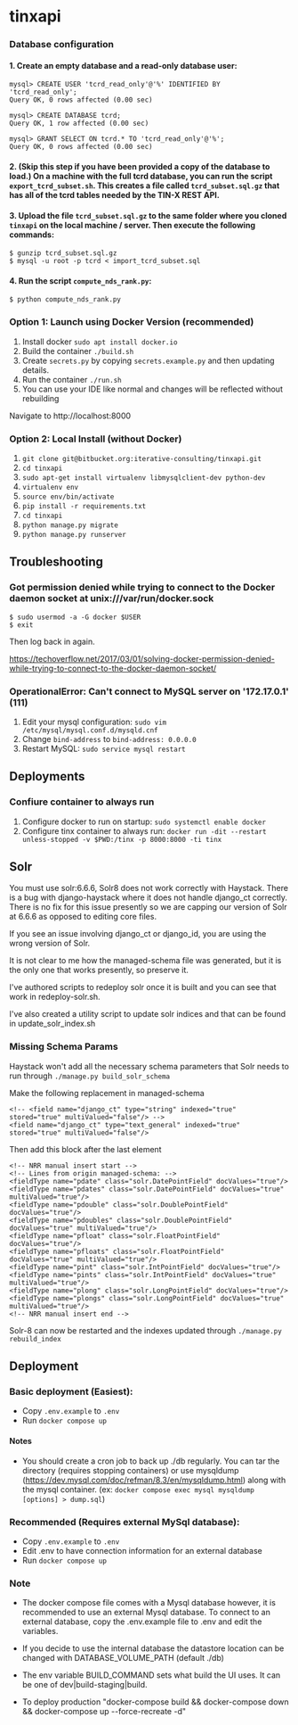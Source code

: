 # tinxapi


### Database configuration

#### 1. Create an empty database and a read-only database user:

```
mysql> CREATE USER 'tcrd_read_only'@'%' IDENTIFIED BY 'tcrd_read_only';
Query OK, 0 rows affected (0.00 sec)

mysql> CREATE DATABASE tcrd;
Query OK, 1 row affected (0.00 sec)

mysql> GRANT SELECT ON tcrd.* TO 'tcrd_read_only'@'%';
Query OK, 0 rows affected (0.00 sec)

```

####  2. (Skip this step if you have been provided a copy of the database to load.) On a machine with the full tcrd database, you can run the script `export_tcrd_subset.sh`. This creates a file called `tcrd_subset.sql.gz` that has all of the tcrd tables needed by the TIN-X REST API.

#### 3. Upload the file `tcrd_subset.sql.gz` to the same folder where you cloned `tinxapi` on the local machine / server. Then execute the following commands:

```
$ gunzip tcrd_subset.sql.gz
$ mysql -u root -p tcrd < import_tcrd_subset.sql
```

####  4. Run the script `compute_nds_rank.py`:

```
$ python compute_nds_rank.py
```

### Option 1: Launch using Docker Version (recommended)

1. Install docker `sudo apt install docker.io`
2. Build the container `./build.sh`
3. Create `secrets.py` by copying `secrets.example.py` and then updating details.
4. Run the container `./run.sh`
5. You can use your IDE like normal and changes will be reflected without rebuilding


Navigate to http://localhost:8000


### Option 2: Local Install (without Docker)
1. `git clone git@bitbucket.org:iterative-consulting/tinxapi.git`
2. `cd tinxapi`
3. `sudo apt-get install virtualenv libmysqlclient-dev python-dev`
4. `virtualenv env`
5. `source env/bin/activate`
6. `pip install -r requirements.txt`
7. `cd tinxapi`
8. `python manage.py migrate`
9. `python manage.py runserver`


## Troubleshooting

### Got permission denied while trying to connect to the Docker daemon socket at unix:///var/run/docker.sock

```
$ sudo usermod -a -G docker $USER
$ exit
```

Then log back in again.


https://techoverflow.net/2017/03/01/solving-docker-permission-denied-while-trying-to-connect-to-the-docker-daemon-socket/


### OperationalError: Can't connect to MySQL server on '172.17.0.1' (111)

1. Edit your mysql configuration: `sudo vim /etc/mysql/mysql.conf.d/mysqld.cnf`
2. Change `bind-address` to `bind-address: 0.0.0.0`
3. Restart MySQL: `sudo service mysql restart`


## Deployments

### Confiure container to always run

1. Configure docker to run on startup: `sudo systemctl enable docker`
2. Configure tinx container to always run: `docker run -dit --restart unless-stopped -v $PWD:/tinx -p 8000:8000 -ti tinx`

## Solr
You must use solr:6.6.6, Solr8 does not work correctly with Haystack.
There is a bug with django-haystack where it does not handle django_ct correctly. There is no fix for this issue presently so we are capping our version of Solr at 6.6.6 as opposed to editing core files.

If you see an issue involving django_ct or django_id, you are using the wrong version of Solr.

It is not clear to me how the managed-schema file was generated, but it is the only one that works presently, so preserve it.

I've authored scripts to redeploy solr once it is built and you can see that work in redeploy-solr.sh.

I've also created a utility script to update solr indices and that can be found in update_solr_index.sh
### Missing Schema Params

Haystack won't add all the necessary schema parameters that Solr needs to run through `./manage.py build_solr_schema`


Make the following replacement in managed-schema

```
<!-- <field name="django_ct" type="string" indexed="true" stored="true" multiValued="false"/> -->
<field name="django_ct" type="text_general" indexed="true" stored="true" multiValued="false"/>
```

Then add this block after the last <fieldtype> element

```
<!-- NRR manual insert start -->
<!-- Lines from origin managed-schema: -->
<fieldType name="pdate" class="solr.DatePointField" docValues="true"/>
<fieldType name="pdates" class="solr.DatePointField" docValues="true" multiValued="true"/>
<fieldType name="pdouble" class="solr.DoublePointField" docValues="true"/>
<fieldType name="pdoubles" class="solr.DoublePointField" docValues="true" multiValued="true"/>
<fieldType name="pfloat" class="solr.FloatPointField" docValues="true"/>
<fieldType name="pfloats" class="solr.FloatPointField" docValues="true" multiValued="true"/>
<fieldType name="pint" class="solr.IntPointField" docValues="true"/>
<fieldType name="pints" class="solr.IntPointField" docValues="true" multiValued="true"/>
<fieldType name="plong" class="solr.LongPointField" docValues="true"/>
<fieldType name="plongs" class="solr.LongPointField" docValues="true" multiValued="true"/>
<!-- NRR manual insert end -->

```

Solr-8 can now be restarted and the indexes updated through `./manage.py rebuild_index`




## Deployment

### Basic deployment (Easiest):
* Copy `.env.example` to `.env`
* Run `docker compose up`

#### Notes
* You should create a cron job to back up ./db regularly. You can tar the directory (requires stopping containers) or use mysqldump (https://dev.mysql.com/doc/refman/8.3/en/mysqldump.html) along with the mysql container. (ex: `docker compose exec mysql mysqldump [options] > dump.sql`)

### Recommended (Requires external MySql database):

* Copy `.env.example` to `.env`
* Edit .env to have connection information for an external database
* Run `docker compose up`

### Note
* The docker compose file comes with a Mysql database however, it is recommended to use an external Mysql database. To connect to an external database, copy the .env.example file to .env and edit the variables.

* If you decide to use the internal database the datastore location can be changed with DATABASE_VOLUME_PATH (default ./db)

* The env variable BUILD_COMMAND sets what build the UI uses. It can be one of dev|build-staging|build.

* To deploy production "docker-compose build && docker-compose down && docker-compose up --force-recreate -d"